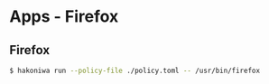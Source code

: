 # Apps - Firefox


## Firefox

```sh
$ hakoniwa run --policy-file ./policy.toml -- /usr/bin/firefox
```
